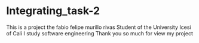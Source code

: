 # Integrating_task-2
This is a project the fabio felipe murillo rivas
Student of the University Icesi of Cali
I study software engineering
Thank you so much for view my project
